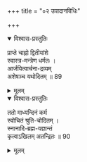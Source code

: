 +++
title = "०२ उपादानविधिः"

+++
<details open><summary>विश्वास-प्रस्तुतिः</summary>

प्राप्ते चाह्नो द्वितीयांशे  
स्वास्त्र-मन्त्रेण धर्मतः ।  
आर्जयित्वार्चना-द्रव्यम्  
अशेषञ्च यथोदितम् ॥ 89
</details>

<details><summary>मूलम्</summary>

प्राप्ते चाह्नो द्वितीयांशे स्वास्त्रमन्त्रेण धर्मतः ।  
आर्जयित्वार्चनाद्रव्यम् अशेषञ्च यथोदितम् ॥ 89
</details>

<details open><summary>विश्वास-प्रस्तुतिः</summary>

ततो माध्यन्दिनं कर्म  
स्वोचितं श्रुति-चोदितम् ।  
स्नानादि-ब्रह्म-यज्ञान्तं  
कृत्वाऽखिलम् अतन्द्रितः ॥ 90
</details>

<details><summary>मूलम्</summary>

ततो माध्यन्दिनं कर्म स्वोचितं श्रुतिचोदितम् ।  
स्नानादिब्रह्मयज्ञान्तं कृत्वाऽखिलमतन्द्रितः ॥ 90
</details>
